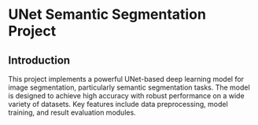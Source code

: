 
# UNet Semantic Segmentation Project

## Introduction
This project implements a powerful UNet-based deep learning model for image segmentation, particularly semantic segmentation tasks. The model is designed to achieve high accuracy with robust performance on a wide variety of datasets. Key features include data preprocessing, model training, and result evaluation modules.

